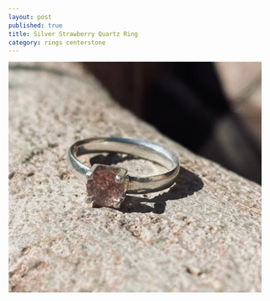 ```yaml
---
layout: post
published: true
title: Silver Strawberry Quartz Ring
category: rings centerstone
---
```

![halfround_silver_strawberryquartz_7.5.jpg](/images/jewelry/rings/halfround_silver_strawberryquartz_7.5.jpg)


